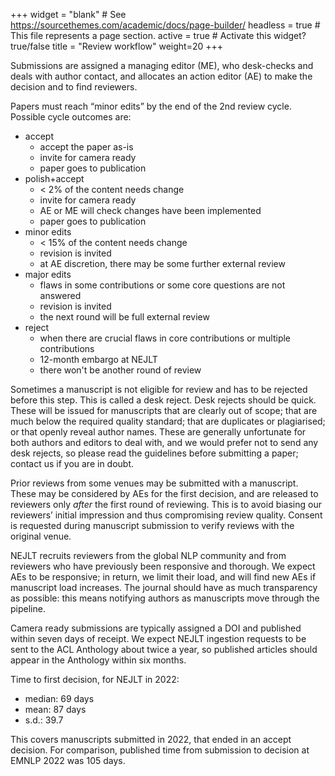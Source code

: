 +++
widget = "blank"  # See https://sourcethemes.com/academic/docs/page-builder/
headless = true  # This file represents a page section.
active = true  # Activate this widget? true/false
title = "Review workflow"
weight=20
+++

Submissions are assigned a managing editor (ME), who desk-checks and deals with author contact, and allocates an action editor (AE) to make the decision and to find reviewers.

Papers must reach “minor edits” by the end of the 2nd review cycle. Possible cycle outcomes are:

* accept 
	* accept the paper as-is
	* invite for camera ready
	* paper goes to publication
* polish+accept
	* < 2% of the content needs change
	* invite for camera ready
	* AE or ME will check changes have been implemented
	* paper goes to publication
* minor edits
	* < 15% of the content needs change
	* revision is invited
	* at AE discretion, there may be some further external review
* major edits
	* flaws in some contributions or some core questions are not answered
	* revision is invited
	* the next round will be full external review
* reject 
	* when there are crucial flaws in core contributions or multiple contributions
	* 12-month embargo at NEJLT
	* there won't be another round of review


Sometimes a manuscript is not eligible for review and has to be rejected before this step. This is called a desk reject. Desk rejects should be quick. These will be issued for manuscripts that are clearly out of scope; that are much below the required quality standard; that are duplicates or plagiarised; or that openly reveal author names. These are generally unfortunate for both authors and editors to deal with, and we would prefer not to send any desk rejects, so please read the guidelines before submitting a paper; contact us if you are in doubt.

Prior reviews from some venues may be submitted with a manuscript. These may be considered by AEs for the first decision, and are released to reviewers only _after_ the first round of reviewing. This is to avoid biasing our reviewers’ initial impression and thus compromising review quality. Consent is requested during manuscript submission to verify reviews with the original venue.

NEJLT recruits reviewers from the global NLP community and from reviewers who have previously been responsive and thorough.
We expect AEs to be responsive; in return, we limit their load, and will find new AEs if manuscript load increases. The journal should have as much transparency as possible: this means notifying authors as manuscripts move through the pipeline.

Camera ready submissions are typically assigned a DOI and published within seven days of receipt. We expect NEJLT ingestion requests to be sent to the ACL Anthology about twice a year, so published articles should appear in the Anthology within six months.

Time to first decision, for NEJLT in 2022:

- median: 69 days
- mean: 87 days
- s.d.: 39.7

 This covers manuscripts submitted in 2022, that ended in an accept decision. For comparison, published time from submission to decision at EMNLP 2022 was 105 days.
